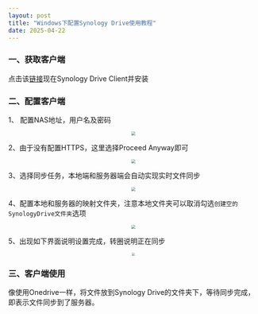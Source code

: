 ```yaml
---
layout: post
title: "Windows下配置Synology Drive使用教程"
date: 2025-04-22
---
```


### 一、获取客户端

点击该[链接](https://global.synologydownload.com/download/Utility/SynologyDriveClient/3.5.2-16111/Windows/Installer/x86_64/Synology%20Drive%20Client-3.5.2-16111-x64.exe)现在Synology Drive Client并安装

### 二、配置客户端

1、 配置NAS地址，用户名及密码

<p align="center">
  <img src="https://cdn.jsdelivr.net/gh/dwgan/PicGo/img/image-20250422114413383.png" style="zoom: 50%;" />
  <br>
</p>

2、由于没有配置HTTPS，这里选择Proceed Anyway即可

<p align="center">
  <img src="https://cdn.jsdelivr.net/gh/dwgan/PicGo/img/image-20250422114510622.png" style="zoom: 50%;" />
  <br>
</p>

3、选择同步任务，本地端和服务器端会自动实现实时文件同步

<p align="center">
  <img src="https://cdn.jsdelivr.net/gh/dwgan/PicGo/img/image-20250422114549050.png" style="zoom: 50%;" />
  <br>
</p>

4、配置本地和服务器的映射文件夹，注意本地文件夹可以取消勾选`创建空的SynologyDrive文件夹`选项

<p align="center">
  <img src="https://cdn.jsdelivr.net/gh/dwgan/PicGo/img/image-20250422114637779.png" style="zoom: 50%;" />
  <br>
</p>

5、出现如下界面说明设置完成，转圈说明正在同步

<p align="center">
  <img src="https://cdn.jsdelivr.net/gh/dwgan/PicGo/img/image-20250422114837495.png" style="zoom: 36%;" />
  <br>
</p>

### 三、客户端使用

像使用Onedrive一样，将文件放到Synology Drive的文件夹下，等待同步完成，即表示文件同步到了服务器。

